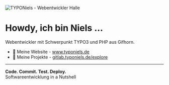![TYPONiels - Webentwickler Halle](https://niels-langlotz.com/static/1132051184f2c62213751d4f018c1e82/01500/profile-03_uid_60181df462094.jpg)

# Howdy, ich bin Niels ...
Webentwickler mit Schwerpunkt TYPO3 und PHP aus Gifhorn.

- 🔭 Meine Website - www.typoniels.de
- 🌱 Meine Projekte - [gitlab.typoniels.de/explore](https://gitlab.typoniels.de/explore)

---

**Code. Commit. Test. Deploy.**<br>Softwareentwicklung in a Nutshell
